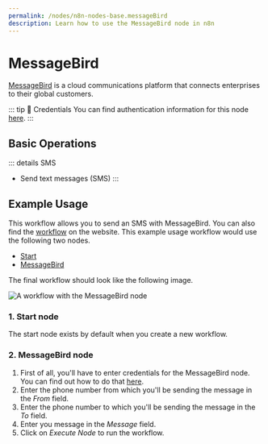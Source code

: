 ```yaml
---
permalink: /nodes/n8n-nodes-base.messageBird
description: Learn how to use the MessageBird node in n8n
---
```


# MessageBird

[MessageBird](https://www.messagebird.com/) is a cloud communications platform that connects enterprises to their global customers.

::: tip 🔑 Credentials
You can find authentication information for this node [here](../../../credentials/MessageBird/README.md).
:::

## Basic Operations

::: details SMS
- Send text messages (SMS)
:::

## Example Usage

This workflow allows you to send an SMS with MessageBird. You can also find the [workflow](https://n8n.io/workflows/455) on the website. This example usage workflow would use the following two nodes.
- [Start](../../core-nodes/Start/README.md)
- [MessageBird]()

The final workflow should look like the following image.

![A workflow with the MessageBird node](./workflow.png)

### 1. Start node

The start node exists by default when you create a new workflow.

### 2. MessageBird node

1. First of all, you'll have to enter credentials for the MessageBird node. You can find out how to do that [here](../../../credentials/MessageBird/README.md).
2. Enter the phone number from which you'll be sending the message in the *From* field.
3. Enter the phone number to which you'll be sending the message in the *To* field.
4. Enter you message in the *Message* field.
5. Click on *Execute Node* to run the workflow.
